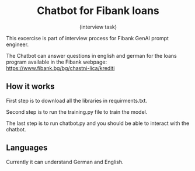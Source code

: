 <div align="center">
  <h1>Chatbot for Fibank loans</h1>
 <p>(interview task)</p>
</div>

This excercise is part of interview process for Fibank GenAI prompt engineer. 

The Chatbot can answer questions in english and german for the loans program available in the Fibank webpage: https://www.fibank.bg/bg/chastni-lica/krediti

## How it works
 First step is to download all the libraries in requirments.txt.
 
 Second step is to run the training.py file to train the model.
 
 The last step is to run chatbot.py and you should be able to interact with the chatbot.

## Languages
 Currently it can understand German and English.

